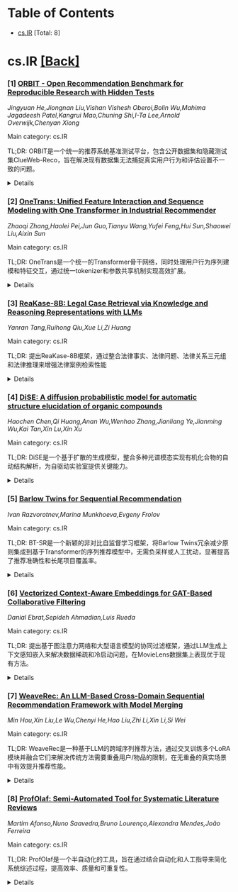 <div id=toc></div>

# Table of Contents

- [cs.IR](#cs.IR) [Total: 8]


<div id='cs.IR'></div>

# cs.IR [[Back]](#toc)

### [1] [ORBIT - Open Recommendation Benchmark for Reproducible Research with Hidden Tests](https://arxiv.org/abs/2510.26095)
*Jingyuan He,Jiongnan Liu,Vishan Vishesh Oberoi,Bolin Wu,Mahima Jagadeesh Patel,Kangrui Mao,Chuning Shi,I-Ta Lee,Arnold Overwijk,Chenyan Xiong*

Main category: cs.IR

TL;DR: ORBIT是一个统一的推荐系统基准测试平台，包含公开数据集和隐藏测试集ClueWeb-Reco，旨在解决现有数据集无法捕捉真实用户行为和评估设置不一致的问题。


<details>
  <summary>Details</summary>
Motivation: 现有推荐系统研究受到数据集无法反映真实用户行为和评估设置不一致的阻碍，导致结论模糊。

Method: ORBIT提供标准化的评估框架，包括可复现的数据分割和透明的公开排行榜设置，并引入基于8700万高质量网页浏览序列的新网页推荐任务ClueWeb-Reco。

Result: 基准测试结果显示推荐系统在公开数据集上普遍改进，但个体性能差异大；隐藏测试揭示了现有方法在大规模网页推荐中的局限性，并显示LLM集成的改进潜力。

Conclusion: ORBIT为推荐系统研究提供了统一的基准测试平台，通过公开数据集和隐藏测试促进可复现研究，并展示了LLM在推荐系统中的潜力。

Abstract: Recommender systems are among the most impactful AI applications, interacting
with billions of users every day, guiding them to relevant products, services,
or information tailored to their preferences. However, the research and
development of recommender systems are hindered by existing datasets that fail
to capture realistic user behaviors and inconsistent evaluation settings that
lead to ambiguous conclusions. This paper introduces the Open Recommendation
Benchmark for Reproducible Research with HIdden Tests (ORBIT), a unified
benchmark for consistent and realistic evaluation of recommendation models.
ORBIT offers a standardized evaluation framework of public datasets with
reproducible splits and transparent settings for its public leaderboard.
Additionally, ORBIT introduces a new webpage recommendation task, ClueWeb-Reco,
featuring web browsing sequences from 87 million public, high-quality webpages.
ClueWeb-Reco is a synthetic dataset derived from real, user-consented, and
privacy-guaranteed browsing data. It aligns with modern recommendation
scenarios and is reserved as the hidden test part of our leaderboard to
challenge recommendation models' generalization ability. ORBIT measures 12
representative recommendation models on its public benchmark and introduces a
prompted LLM baseline on the ClueWeb-Reco hidden test. Our benchmark results
reflect general improvements of recommender systems on the public datasets,
with variable individual performances. The results on the hidden test reveal
the limitations of existing approaches in large-scale webpage recommendation
and highlight the potential for improvements with LLM integrations. ORBIT
benchmark, leaderboard, and codebase are available at
https://www.open-reco-bench.ai.

</details>


### [2] [OneTrans: Unified Feature Interaction and Sequence Modeling with One Transformer in Industrial Recommender](https://arxiv.org/abs/2510.26104)
*Zhaoqi Zhang,Haolei Pei,Jun Guo,Tianyu Wang,Yufei Feng,Hui Sun,Shaowei Liu,Aixin Sun*

Main category: cs.IR

TL;DR: OneTrans是一个统一的Transformer骨干网络，同时处理用户行为序列建模和特征交互，通过统一tokenizer和参数共享机制实现高效扩展。


<details>
  <summary>Details</summary>
Motivation: 现有推荐系统中，特征交互模块和用户行为序列模块通常是分开开发的，这阻碍了双向信息交换和统一优化扩展。

Method: 使用统一tokenizer将顺序和非顺序属性转换为单一token序列，通过因果注意力和跨请求KV缓存实现预计算和缓存，显著降低计算成本。

Result: 在工业规模数据集上，OneTrans随着参数增加能高效扩展，持续优于强基线，在线A/B测试中带来5.68%的每用户GMV提升。

Conclusion: OneTrans证明了统一架构在推荐系统中的有效性，能够同时处理序列建模和特征交互，实现更好的性能和效率。

Abstract: In recommendation systems, scaling up feature-interaction modules (e.g.,
Wukong, RankMixer) or user-behavior sequence modules (e.g., LONGER) has
achieved notable success. However, these efforts typically proceed on separate
tracks, which not only hinders bidirectional information exchange but also
prevents unified optimization and scaling. In this paper, we propose OneTrans,
a unified Transformer backbone that simultaneously performs user-behavior
sequence modeling and feature interaction. OneTrans employs a unified tokenizer
to convert both sequential and non-sequential attributes into a single token
sequence. The stacked OneTrans blocks share parameters across similar
sequential tokens while assigning token-specific parameters to non-sequential
tokens. Through causal attention and cross-request KV caching, OneTrans enables
precomputation and caching of intermediate representations, significantly
reducing computational costs during both training and inference. Experimental
results on industrial-scale datasets demonstrate that OneTrans scales
efficiently with increasing parameters, consistently outperforms strong
baselines, and yields a 5.68% lift in per-user GMV in online A/B tests.

</details>


### [3] [ReaKase-8B: Legal Case Retrieval via Knowledge and Reasoning Representations with LLMs](https://arxiv.org/abs/2510.26178)
*Yanran Tang,Ruihong Qiu,Xue Li,Zi Huang*

Main category: cs.IR

TL;DR: 提出ReaKase-8B框架，通过整合法律事实、法律问题、法律关系三元组和法律推理来增强法律案例检索性能


<details>
  <summary>Details</summary>
Motivation: 现有法律案例检索方法主要依赖文本编码，但忽略了法律实体间的关系和推理过程，这些信息能反映案例的独特特征，提高检索准确性

Method: 设计基于情境的法律案例表示学习范式，使用微调的大语言模型，整合法律事实、法律问题、法律关系三元组和法律推理

Result: 在COLIEE 2022和2023基准数据集上的实验表明，知识推理增强的嵌入显著优于基线模型

Conclusion: 将法律推理整合到法律案例检索系统中具有巨大潜力

Abstract: Legal case retrieval (LCR) is a cornerstone of real-world legal decision
making, as it enables practitioners to identify precedents for a given query
case. Existing approaches mainly rely on traditional lexical models and
pretrained language models to encode the texts of legal cases. Yet there are
rich information in the relations among different legal entities as well as the
crucial reasoning process that uncovers how legal facts and legal issues can
lead to judicial decisions. Such relational reasoning process reflects the
distinctive characteristics of each case that can distinguish one from another,
mirroring the real-world judicial process. Naturally, incorporating such
information into the precise case embedding could further enhance the accuracy
of case retrieval. In this paper, a novel ReaKase-8B framework is proposed to
leverage extracted legal facts, legal issues, legal relation triplets and legal
reasoning for effective legal case retrieval. ReaKase-8B designs an in-context
legal case representation learning paradigm with a fine-tuned large language
model. Extensive experiments on two benchmark datasets from COLIEE 2022 and
COLIEE 2023 demonstrate that our knowledge and reasoning augmented embeddings
substantially improve retrieval performance over baseline models, highlighting
the potential of integrating legal reasoning into legal case retrieval systems.
The code has been released on https://github.com/yanran-tang/ReaKase-8B.

</details>


### [4] [DiSE: A diffusion probabilistic model for automatic structure elucidation of organic compounds](https://arxiv.org/abs/2510.26231)
*Haochen Chen,Qi Huang,Anan Wu,Wenhao Zhang,Jianliang Ye,Jianming Wu,Kai Tan,Xin Lu,Xin Xu*

Main category: cs.IR

TL;DR: DiSE是一个基于扩散的生成模型，整合多种光谱模态实现有机化合物的自动结构解析，为自驱动实验室提供关键能力。


<details>
  <summary>Details</summary>
Motivation: 实现自动结构解析对于自驱动实验室至关重要，它能够闭合实验反馈回路，为机器学习模型提供可靠的结构信息以进行实时决策和优化。

Method: 开发了DiSE，一个端到端的基于扩散的生成模型，整合了MS、13C和1H化学位移、HSQC和COSY等多种光谱模态。

Result: DiSE通过数据驱动方法学习光谱间的内在关联，实现了卓越的准确性、在化学多样性数据集上的强泛化能力，以及对实验数据的鲁棒性（尽管在计算光谱上训练）。

Conclusion: DiSE代表了向完全自动结构解析的重要进展，在天然产物研究、药物发现和自驱动实验室中具有广泛潜力。

Abstract: Automatic structure elucidation is essential for self-driving laboratories as
it enables the system to achieve truly autonomous. This capability closes the
experimental feedback loop, ensuring that machine learning models receive
reliable structure information for real-time decision-making and optimization.
Herein, we present DiSE, an end-to-end diffusion-based generative model that
integrates multiple spectroscopic modalities, including MS, 13C and 1H chemical
shifts, HSQC, and COSY, to achieve automated yet accurate structure elucidation
of organic compounds. By learning inherent correlations among spectra through
data-driven approaches, DiSE achieves superior accuracy, strong generalization
across chemically diverse datasets, and robustness to experimental data despite
being trained on calculated spectra. DiSE thus represents a significant advance
toward fully automated structure elucidation, with broad potential in natural
product research, drug discovery, and self-driving laboratories.

</details>


### [5] [Barlow Twins for Sequential Recommendation](https://arxiv.org/abs/2510.26407)
*Ivan Razvorotnev,Marina Munkhoeva,Evgeny Frolov*

Main category: cs.IR

TL;DR: BT-SR是一个新颖的非对比自监督学习框架，将Barlow Twins冗余减少原则集成到基于Transformer的序列推荐模型中，无需负采样或人工扰动，显著提高了推荐准确性和长尾项目覆盖率。


<details>
  <summary>Details</summary>
Motivation: 解决序列推荐中的稀疏交互数据、流行度偏差以及准确性与多样性之间的冲突目标。现有对比自监督学习方法存在批量要求大、依赖手工增强和负采样可能加剧流行度偏差的问题。

Method: 集成Barlow Twins冗余减少原则到Transformer推荐器中，学习对齐相似短期行为的用户嵌入，同时保持长期区分性，无需负采样或人工扰动。

Result: 在五个公共基准测试中，BT-SR持续改进下一项预测准确性，显著增强长尾项目覆盖率和推荐校准度，单个超参数可控制准确性-多样性权衡。

Conclusion: BT-SR通过结构敏感的对齐机制有效识别新兴用户意图，减轻噪声历史上下文影响，为实践者提供可适应特定应用需求的推荐系统。

Abstract: Sequential recommendation models must navigate sparse interaction data
popularity bias and conflicting objectives like accuracy versus diversity While
recent contrastive selfsupervised learning SSL methods offer improved accuracy
they come with tradeoffs large batch requirements reliance on handcrafted
augmentations and negative sampling that can reinforce popularity bias In this
paper we introduce BT-SR a novel noncontrastive SSL framework that integrates
the Barlow Twins redundancyreduction principle into a Transformerbased nextitem
recommender BTSR learns embeddings that align users with similar shortterm
behaviors while preserving longterm distinctionswithout requiring negative
sampling or artificial perturbations This structuresensitive alignment allows
BT-SR to more effectively recognize emerging user intent and mitigate the
influence of noisy historical context Our experiments on five public benchmarks
demonstrate that BTSR consistently improves nextitem prediction accuracy and
significantly enhances longtail item coverage and recommendation calibration
Crucially we show that a single hyperparameter can control the
accuracydiversity tradeoff enabling practitioners to adapt recommendations to
specific application needs

</details>


### [6] [Vectorized Context-Aware Embeddings for GAT-Based Collaborative Filtering](https://arxiv.org/abs/2510.26461)
*Danial Ebrat,Sepideh Ahmadian,Luis Rueda*

Main category: cs.IR

TL;DR: 提出基于图注意力网络和大型语言模型的协同过滤框架，通过LLM生成上下文感知嵌入来解决数据稀疏和冷启动问题，在MovieLens数据集上表现优于现有方法。


<details>
  <summary>Details</summary>
Motivation: 推荐系统面临数据稀疏和冷启动场景的挑战，难以为新用户或交互较少的用户提供准确推荐。

Method: 使用GAT框架结合LLM驱动的上下文感知嵌入，生成简洁的用户档案和统一的项目元数据作为二部图初始节点特征，采用混合损失函数结合BPR和余弦相似度项。

Result: 在MovieLens 100k和1M数据集上，Precision、NDCG和MAP指标均优于现有基线方法，对交互历史有限的用户表现出鲁棒性。

Conclusion: 通过将LLM衍生的上下文理解整合到基于图的架构中，有效缓解了稀疏性和冷启动限制，未来将关注推荐准确性、覆盖率、多样性、公平性和可解释性的平衡。

Abstract: Recommender systems often struggle with data sparsity and cold-start
scenarios, limiting their ability to provide accurate suggestions for new or
infrequent users. This paper presents a Graph Attention Network (GAT) based
Collaborative Filtering (CF) framework enhanced with Large Language Model (LLM)
driven context aware embeddings. Specifically, we generate concise textual user
profiles and unify item metadata (titles, genres, overviews) into rich textual
embeddings, injecting these as initial node features in a bipartite user item
graph. To further optimize ranking performance, we introduce a hybrid loss
function that combines Bayesian Personalized Ranking (BPR) with a cosine
similarity term and robust negative sampling, ensuring explicit negative
feedback is distinguished from unobserved data. Experiments on the MovieLens
100k and 1M datasets show consistent improvements over state-of-the-art
baselines in Precision, NDCG, and MAP while demonstrating robustness for users
with limited interaction history. Ablation studies confirm the critical role of
LLM-augmented embeddings and the cosine similarity term in capturing nuanced
semantic relationships. Our approach effectively mitigates sparsity and
cold-start limitations by integrating LLM-derived contextual understanding into
graph-based architectures. Future directions include balancing recommendation
accuracy with coverage and diversity, and introducing fairness-aware
constraints and interpretability features to enhance system performance
further.

</details>


### [7] [WeaveRec: An LLM-Based Cross-Domain Sequential Recommendation Framework with Model Merging](https://arxiv.org/abs/2510.26546)
*Min Hou,Xin Liu,Le Wu,Chenyi He,Hao Liu,Zhi Li,Xin Li,Si Wei*

Main category: cs.IR

TL;DR: WeaveRec是一种基于LLM的跨域序列推荐方法，通过交叉训练多个LoRA模块并融合它们来解决传统方法需要重叠用户/物品的限制，在无重叠的真实场景中有效提升推荐性能。


<details>
  <summary>Details</summary>
Motivation: 现有跨域推荐方法依赖重叠用户或物品来建立跨域关联，这在真实场景中很少成立。虽然LLM和模型融合技术似乎能克服这一限制，但实证研究表明，简单训练或合并领域特定LLM反而会降低性能。

Method: 提出WeaveRec方法：以交织方式交叉训练多个LoRA模块，使用源域和目标域数据，然后通过模型融合将它们合并。该方法可扩展到多源域场景，且不增加推理时的延迟或内存成本。

Result: 在单源、多源和跨平台跨域推荐场景的广泛实验中，WeaveRec有效缓解了性能下降问题，在真实推荐任务中持续优于基线方法。

Conclusion: WeaveRec通过交叉训练和融合LoRA模块，成功解决了LLM在跨域推荐中的性能下降问题，提供了理论保证，并在多种实际场景中验证了其有效性。

Abstract: Cross-Domain Sequential Recommendation (CDSR) seeks to improve user
preference modeling by transferring knowledge from multiple domains. Despite
the progress made in CDSR, most existing methods rely on overlapping users or
items to establish cross-domain correlations-a requirement that rarely holds in
real-world settings. The advent of large language models (LLM) and
model-merging techniques appears to overcome this limitation by unifying
multi-domain data without explicit overlaps. Yet, our empirical study shows
that naively training an LLM on combined domains-or simply merging several
domain-specific LLMs-often degrades performance relative to a model trained
solely on the target domain. To address these challenges, we first
experimentally investigate the cause of suboptimal performance in LLM-based
cross-domain recommendation and model merging. Building on these insights, we
introduce WeaveRec, which cross-trains multiple LoRA modules with source and
target domain data in a weaving fashion, and fuses them via model merging.
WeaveRec can be extended to multi-source domain scenarios and notably does not
introduce additional inference-time cost in terms of latency or memory.
Furthermore, we provide a theoretical guarantee that WeaveRec can reduce the
upper bound of the expected error in the target domain. Extensive experiments
on single-source, multi-source, and cross-platform cross-domain recommendation
scenarios validate that WeaveRec effectively mitigates performance degradation
and consistently outperforms baseline approaches in real-world recommendation
tasks.

</details>


### [8] [ProfOlaf: Semi-Automated Tool for Systematic Literature Reviews](https://arxiv.org/abs/2510.26750)
*Martim Afonso,Nuno Saavedra,Bruno Lourenço,Alexandra Mendes,João Ferreira*

Main category: cs.IR

TL;DR: ProfOlaf是一个半自动化的工具，旨在通过结合自动化和人工指导来简化系统综述过程，提高效率、质量和可重复性。


<details>
  <summary>Details</summary>
Motivation: 系统综述和映射研究对于综合研究、识别差距和指导未来工作至关重要，但它们通常劳动密集且耗时。现有工具仅支持特定步骤，大部分过程仍需手动操作且容易出错。

Method: ProfOlaf支持迭代式滚雪球法进行文章收集，采用人在回路中的过滤机制，并利用大语言模型协助分析文章、提取关键主题和回答关于论文内容的查询。

Result: 通过将自动化与指导性人工努力相结合，ProfOlaf提高了跨研究领域系统综述的效率、质量和可重复性。

Conclusion: ProfOlaf是一个有效的半自动化工具，能够在保持方法论严谨性的同时，显著改善系统综述过程的效率和可靠性。

Abstract: Systematic reviews and mapping studies are critical for synthesizing
research, identifying gaps, and guiding future work, but they are often
labor-intensive and time-consuming. Existing tools provide partial support for
specific steps, leaving much of the process manual and error-prone. We present
ProfOlaf, a semi-automated tool designed to streamline systematic reviews while
maintaining methodological rigor. ProfOlaf supports iterative snowballing for
article collection with human-in-the-loop filtering and uses large language
models to assist in analyzing articles, extracting key topics, and answering
queries about the content of papers. By combining automation with guided manual
effort, ProfOlaf enhances the efficiency, quality, and reproducibility of
systematic reviews across research fields. A video describing and demonstrating
ProfOlaf is available at: https://youtu.be/4noUXfcmxsE

</details>
